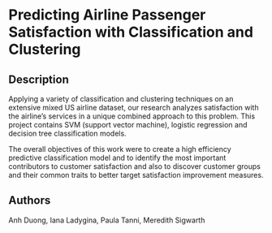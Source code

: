 # Predicting Airline Passenger Satisfaction with Classification and Clustering

## Description

Applying a variety of classification and clustering techniques on an extensive mixed US airline dataset, our research analyzes satisfaction with the airline’s services in a unique combined approach to this problem. This project contains SVM (support vector machine), logistic regression and decision tree classification models. 

The overall objectives of this work were to create a high efficiency predictive classification model and to identify the most important contributors to customer satisfaction and also to discover customer groups and their common traits to better target satisfaction improvement measures.

## Authors
Anh Duong, Iana Ladygina, Paula Tanni, Meredith Sigwarth